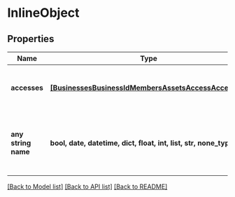 # InlineObject


## Properties
Name | Type | Description | Notes
------------ | ------------- | ------------- | -------------
**accesses** | [**[BusinessesBusinessIdMembersAssetsAccessAccesses]**](BusinessesBusinessIdMembersAssetsAccessAccesses.md) | List of members asset access to be deleted | 
**any string name** | **bool, date, datetime, dict, float, int, list, str, none_type** | any string name can be used but the value must be the correct type | [optional]

[[Back to Model list]](../README.md#documentation-for-models) [[Back to API list]](../README.md#documentation-for-api-endpoints) [[Back to README]](../README.md)


